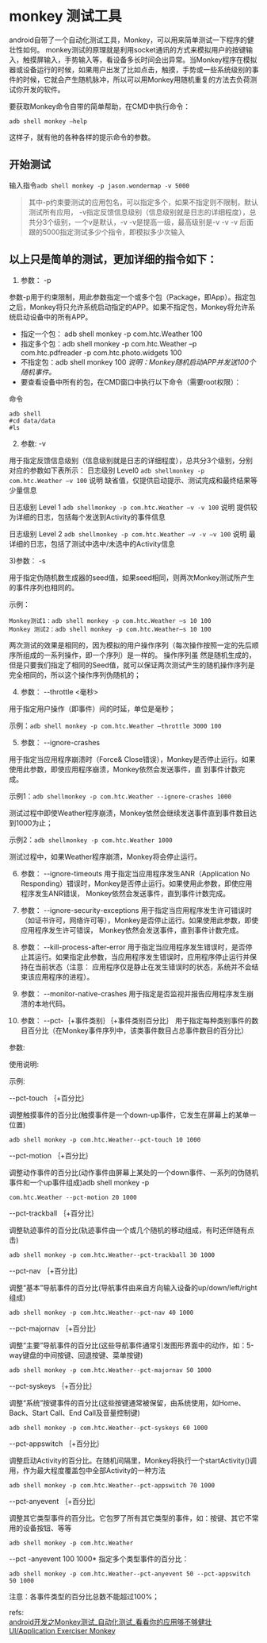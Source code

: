 # monkey 测试工具
android自带了一个自动化测试工具，Monkey，可以用来简单测试一下程序的健壮性如何。
monkey测试的原理就是利用socket通讯的方式来模拟用户的按键输入，触摸屏输入，手势输入等，看设备多长时间会出异常。当Monkey程序在模拟器或设备运行的时候，如果用户出发了比如点击，触摸，手势或一些系统级别的事件的时候，它就会产生随机脉冲，所以可以用Monkey用随机重复的方法去负荷测试你开发的软件。

要获取Monkey命令自带的简单帮助，在CMD中执行命令：

	adb shell monkey –help

这样子，就有他的各种各样的提示命令的参数。
## 开始测试

输入指令`adb shell monkey -p jason.wondermap -v 5000`
>其中-p约束要测试的应用包名，可以指定多个，如果不指定则不限制，默认测试所有应用，
>-v指定反馈信息级别（信息级别就是日志的详细程度），总共分3个级别，一个v是默认，-v -v是提高一级，最高级别是-v -v -v
>后面跟的5000指定测试多少个指令，即模拟多少次输入








## 以上只是简单的测试，更加详细的指令如下：

1) 参数：  -p

参数-p用于约束限制，用此参数指定一个或多个包（Package，即App）。指定包之后，Monkey将只允许系统启动指定的APP。如果不指定包，Monkey将允许系统启动设备中的所有APP。

* 指定一个包： adb shell monkey -p com.htc.Weather 100
* 指定多个包：adb shell monkey -p com.htc.Weather –p com.htc.pdfreader  -p com.htc.photo.widgets 100
* 不指定包：adb shell monkey 100 *说明：Monkey随机启动APP并发送100个随机事件。*
* 要查看设备中所有的包，在CMD窗口中执行以下命令（需要root权限）：

命令

	adb shell
	#cd data/data
	#ls

2) 参数:  -v

用于指定反馈信息级别（信息级别就是日志的详细程度），总共分3个级别，分别对应的参数如下表所示：
日志级别 Level0  `adb shellmonkey -p com.htc.Weather –v 100`
说明 缺省值，仅提供启动提示、测试完成和最终结果等少量信息

日志级别 Level 1	`adb shellmonkey -p com.htc.Weather –v -v 100`
说明  提供较为详细的日志，包括每个发送到Activity的事件信息 

日志级别 Level 2	`adb shellmonkey -p com.htc.Weather –v -v –v 100`
说明  最详细的日志，包括了测试中选中/未选中的Activity信息

 

3)参数：  -s

用于指定伪随机数生成器的seed值，如果seed相同，则两次Monkey测试所产生的事件序列也相同的。

示例：

	Monkey测试1：adb shell monkey -p com.htc.Weather –s 10 100
	Monkey 测试2：adb shell monkey -p com.htc.Weather–s 10 100

两次测试的效果是相同的，因为模拟的用户操作序列（每次操作按照一定的先后顺序所组成的一系列操作，即一个序列）是一样的。
操作序列虽  然是随机生成的，但是只要我们指定了相同的Seed值，就可以保证两次测试产生的随机操作序列是完全相同的，所以这个操作序列伪随机的；
 

4) 参数：  --throttle <毫秒>

用于指定用户操作（即事件）间的时延，单位是毫秒；

示例：`adb shell monkey -p com.htc.Weather –throttle 3000 100`

   

5) 参数：  --ignore-crashes

用于指定当应用程序崩溃时（Force& Close错误），Monkey是否停止运行。如果使用此参数，即使应用程序崩溃，Monkey依然会发送事件，直
到事件计数完成。

示例1：`adb shellmonkey -p com.htc.Weather --ignore-crashes 1000`

  测试过程中即使Weather程序崩溃，Monkey依然会继续发送事件直到事件数目达到1000为止；

示例2：`adb shellmonkey -p com.htc.Weather 1000`

  测试过程中，如果Weather程序崩溃，Monkey将会停止运行。


6) 参数：  --ignore-timeouts
用于指定当应用程序发生ANR（Application No Responding）错误时，Monkey是否停止运行。如果使用此参数，即使应用程序发生ANR错误，
Monkey依然会发送事件，直到事件计数完成。

7) 参数：  --ignore-security-exceptions
用于指定当应用程序发生许可错误时（如证书许可，网络许可等），Monkey是否停止运行。如果使用此参数，即使应用程序发生许可错误，
Monkey依然会发送事件，直到事件计数完成。

8) 参数：  --kill-process-after-error
用于指定当应用程序发生错误时，是否停止其运行。如果指定此参数，当应用程序发生错误时，应用程序停止运行并保持在当前状态（注意：
应用程序仅是静止在发生错误时的状态，系统并不会结束该应用程序的进程）。

9) 参数：  --monitor-native-crashes
用于指定是否监视并报告应用程序发生崩溃的本地代码。

 

10) 参数：  --pct-｛+事件类别｝｛+事件类别百分比｝
用于指定每种类别事件的数目百分比（在Monkey事件序列中，该类事件数目占总事件数目的百分比）

参数:

使用说明:

示例:

--pct-touch ｛+百分比｝

调整触摸事件的百分比(触摸事件是一个down-up事件，它发生在屏幕上的某单一位置)

	adb shell monkey -p com.htc.Weather--pct-touch 10 1000

 

--pct-motion ｛+百分比｝

调整动作事件的百分比(动作事件由屏幕上某处的一个down事件、一系列的伪随机事件和一个up事件组成)adb shell monkey -p 

	com.htc.Weather --pct-motion 20 1000

 

--pct-trackball ｛+百分比｝

调整轨迹事件的百分比(轨迹事件由一个或几个随机的移动组成，有时还伴随有点击)

	adb shell monkey -p com.htc.Weather--pct-trackball 30 1000


--pct-nav ｛+百分比｝

调整“基本”导航事件的百分比(导航事件由来自方向输入设备的up/down/left/right组成)

	adb shell monkey -p com.htc.Weather--pct-nav 40 1000

 

--pct-majornav ｛+百分比｝

调整“主要”导航事件的百分比(这些导航事件通常引发图形界面中的动作，如：5-way键盘的中间按键、回退按键、菜单按键)

	adb shell monkey -p com.htc.Weather--pct-majornav 50 1000

 

--pct-syskeys ｛+百分比｝

调整“系统”按键事件的百分比(这些按键通常被保留，由系统使用，如Home、Back、Start Call、End Call及音量控制键)

	adb shell monkey -p com.htc.Weather--pct-syskeys 60 1000

 

--pct-appswitch ｛+百分比｝

调整启动Activity的百分比。在随机间隔里，Monkey将执行一个startActivity()调用，作为最大程度覆盖包中全部Activity的一种方法

	adb shell monkey -p com.htc.Weather--pct-appswitch 70 1000

 

--pct-anyevent ｛+百分比｝

调整其它类型事件的百分比。它包罗了所有其它类型的事件，如：按键、其它不常用的设备按钮、等等

	adb shell monkey -p com.htc.Weather

 

--pct -anyevent 100 1000* 指定多个类型事件的百分比： 

	adb shell monkey -p com.htc.Weather--pct-anyevent 50 --pct-appswitch 50 1000

注意：各事件类型的百分比总数不能超过100%； 

refs:  
[android开发之Monkey测试_自动化测试_看看你的应用够不够健壮 ](http://blog.csdn.net/jason0539/article/details/45644227)  
[UI/Application Exerciser Monkey](http://developer.android.com/tools/help/monkey.html)  